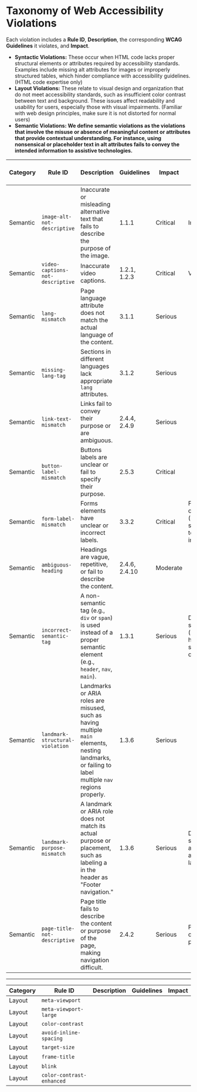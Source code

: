 # Taxonomy of Web Accessibility Violations

Each violation includes a **Rule ID**, **Description**, the corresponding **WCAG Guidelines** it violates, and **Impact**.

- **Syntactic Violations:** These occur when HTML code lacks proper structural elements or attributes required by accessibility standards. Examples include missing alt attributes for images or improperly structured tables, which hinder compliance with accessibility guidelines. (HTML code expertise only)
- **Layout Violations:** These relate to visual design and organization that do not meet accessibility standards, such as insufficient color contrast between text and background. These issues affect readability and usability for users, especially those with visual impairments. (Familiar with web design principles, make sure it is not distorted for normal users)
- **Semantic Violations: We define semantic violations as the violations that involve the misuse or absence of meaningful content or attributes that provide contextual understanding. For instance, using nonsensical or placeholder text in alt attributes fails to convey the intended information to assistive technologies.**



| **Category**           | **Rule ID**           | **Description**                                                                                       | **Guidelines**    | **Impact** | **Additional Context Needed**|
|-------------------------|-----------------------|-------------------------------------------------------------------------------------------------------|-------------------|-------------------|------------------|
| Semantic      | `image-alt-not-descriptive`      | Inaccurate or misleading alternative text that fails to describe the purpose of the image.            | 1.1.1             |  Critical | Image  |
| Semantic      | `video-captions-not-descriptive`    | Inaccurate video captions.                                 | 1.2.1, 1.2.3      | Critical  |  Video |
| Semantic      | `lang-mismatch`      | Page language attribute does not match the actual language of the content.                            | 3.1.1             | Serious  |   |
| Semantic      | `missing-lang-tag`   | Sections in different languages lack appropriate `lang` attributes.                                   | 3.1.2             |  Serious |   |
| Semantic      | `link-text-mismatch`  | Links fail to convey their purpose or are ambiguous.                                                  | 2.4.4, 2.4.9      | Serious  |   |
| Semantic      | `button-label-mismatch`       | Buttons labels are unclear or fail to specify their purpose.                                            | 2.5.3             |  Critical  |  |
| Semantic      | `form-label-mismatch`         | Forms elements have unclear or incorrect labels.                                                 | 3.3.2             |   Critical |Form context (e.g., surrounding text, instructions)|
| Semantic      | `ambiguous-heading`  | Headings are vague, repetitive, or fail to describe the content.                                      | 2.4.6, 2.4.10     |  Moderate  |   |
| Semantic      | `incorrect-semantic-tag`    | A non-semantic tag (e.g., `div` or `span`) is used instead of a proper semantic element (e.g., `header`, `nav`, `main`).                                      | 1.3.1             | Serious  |  Document structure (other headings, section context) |
| Semantic      | `landmark-structural-violation`    |  Landmarks or ARIA roles are misused, such as having multiple `main` elements, nesting landmarks, or failing to label multiple `nav` regions properly.                                         | 1.3.6           | Serious  |  |
| Semantic      | `landmark-purpose-mismatch` | A landmark or ARIA role does not match its actual purpose or placement, such as labeling a <nav> in the header as "Footer navigation."                                          | 1.3.6             | Serious  |  Document structure and context around the landmark  |
| Semantic      | `page-title-not-descriptive`      | Page title fails to describe the content or purpose of the page, making navigation difficult.           | 2.4.2             |  Serious | Page content and purpose  |

---



| **Category**           | **Rule ID**           | **Description**                                                                                       | **Guidelines**    | **Impact** | 
|-------------------------|-----------------------|-------------------------------------------------------------------------------------------------------|-------------------|-------------------|
| Layout      | `meta-viewport	`      |             |             |   | 
| Layout      | `meta-viewport-large	`      |             |             |   | 
| Layout      | `color-contrast`      |             |             |   | 
| Layout      | `avoid-inline-spacing	`      |             |             |   | 
| Layout      | `target-size`      |             |             |   | 
| Layout      | `frame-title`      |             |             |   | 
| Layout      | `blink`      |             |             |   | 
| Layout      | `color-contrast-enhanced	`      |             |             |   | 



<!-- This is commented out.| Semantic      | `sensory-instructions`| Instructions rely on sensory characteristics without alternatives.                                    | 1.3.3             |  Serious |   |
| Semantic      | `error-messages`     | Errors are not clearly described, leaving users unable to fix them.                                   | 3.3.1             | Serious  |  Error context (e.g., input validation rules) |
| Semantic      | `error-correction`   | No accessible suggestions for correcting input errors.                                                | 3.3.3             | Serious  |  Error context and input requirements  |
| Semantic      | `error-consistency`  | Error messages lack consistency or clarity across interactions.                                       | 3.3.4             | Serious  |  All error messages on the page |
| Semantic      | `status-updates`     | Status changes are not announced to assistive technologies.                                           | 4.1.3             | Serious  |   |
| Semantic      | `hover-focus`        | Content triggered by hover or focus is inaccessible or non-dismissible.                               | 1.4.13            | Serious |   |
 -->
